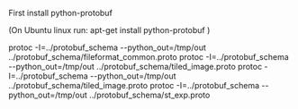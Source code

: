 First install python-protobuf

(On Ubuntu linux run:
apt-get install python-protobuf
)

protoc -I=../protobuf_schema --python_out=/tmp/out ../protobuf_schema/fileformat_common.proto
protoc -I=../protobuf_schema --python_out=/tmp/out ../protobuf_schema/tiled_image.proto
protoc -I=../protobuf_schema --python_out=/tmp/out ../protobuf_schema/tiled_image.proto
protoc -I=../protobuf_schema --python_out=/tmp/out ../protobuf_schema/st_exp.proto

